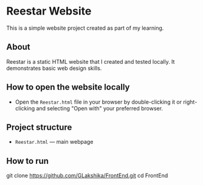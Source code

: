 # Reestar Website

This is a simple website project created as part of my learning.

## About

Reestar is a static HTML website that I created and tested locally. It demonstrates basic web design skills.

## How to open the website locally

- Open the `Reestar.html` file in your browser by double-clicking it or right-clicking and selecting "Open with" your preferred browser.

## Project structure

- `Reestar.html` — main webpage

## How to run
git clone https://github.com/GLakshika/FrontEnd.git
cd FrontEnd
